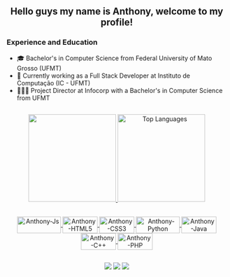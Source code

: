 ## <div align = "center"> Hello guys my name is Anthony, welcome to my profile! </div> 

### Experience and Education
- 🎓 Bachelor's in Computer Science from Federal University of Mato Grosso (UFMT)
- 💼 Currently working as a Full Stack Developer at Instituto de Computação (IC - UFMT)
- 👨🏻‍💻 Project Director at Infocorp with a Bachelor's in Computer Science from UFMT
  
##
  
<div align="center">
  <a href="https://github.com/pereiraR3">
<p align="center">
  <img src="https://github-readme-stats.vercel.app/api?username=pereiraR3&show_icons=true&theme=radical&count_private=true" height="200em">
  <img src="https://github-readme-stats.vercel.app/api/top-langs/?username=pereiraR3&theme=radical" height="200em" alt="Top Languages"/>
</p>
	  
</div>
<div style="display: inline_block" align= "center"><br>
  <img align="center" alt="Anthony-Js" height="38" width="100" src="https://img.shields.io/badge/JavaScript-F7DF1E?style=for-the-badge&logo=javascript&logoColor=black">
  <img align="center" alt="Anthony-HTML5" height="38" width="80" src="https://img.shields.io/badge/HTML5-E34F26?style=for-the-badge&logo=html5&logoColor=white">
  <img align="center" alt="Anthony-CSS3" height="38" width="80" src="https://img.shields.io/badge/CSS3-1572B6?style=for-the-badge&logo=css3&logoColor=white">
  <img align="center" alt="Anthony-Python" height="38" width="100" src="https://img.shields.io/badge/Python-14354C?style=for-the-badge&logo=python&logoColor=white">
  <img align="center" alt="Anthony-Java" height="38" width="80" src="https://img.shields.io/badge/Java-ED8B00?style=for-the-badge&logo=java&logoColor=white">
  <img align="center" alt="Anthony-C++" height="38" width="80" src="https://img.shields.io/badge/-C%2B%2B-%2300599C.svg?style=for-the-badge&logo=c%2B%2B&logoColor=white"> 
  <img align="center" alt="Anthony-PHP" height="38" width="80" src="https://img.shields.io/badge/-PHP-%23777BB4.svg?style=for-the-badge&logo=php&logoColor=white">
</div>
  
  ##
 
<div align="center"> 
   <a href="https://instagram.com/anthony.devmidia" target="_blank"><img src="https://img.shields.io/badge/-Instagram-%23E4405F?style=for-the-badge&logo=instagram&logoColor=white" target="_blank"></a>
   <a href="mailto:anthony_rodriguespereira@outlook.com" target="_blank"><img src="https://img.shields.io/badge/-Outlook-%23333?style=for-the-badge&logo=microsoftoutlook&logoColor=white"></a>
   <a href="https://www.linkedin.com/in/anthony-ricardo-rodrigues-rezende-486917227/" target="_blank"><img src="https://img.shields.io/badge/-LinkedIn-%230077B5?style=for-the-badge&logo=linkedin&logoColor=white" target="_blank"></a> 
	
</div>
